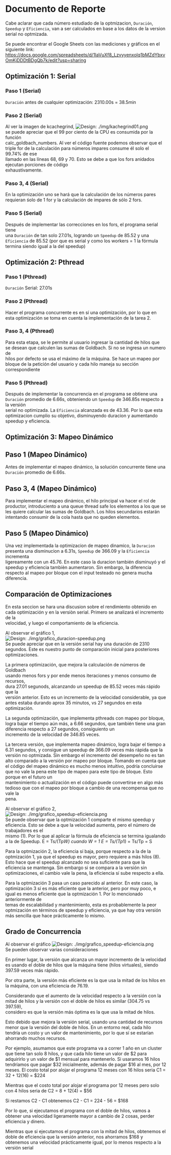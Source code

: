 # Documento de Reporte

Cabe aclarar que cada número estudiado de la optmizacion, `Duración`, `Speedup`
y `Eficiencia`, van a ser calculados en base a los datos de la version
serial no optmizada.

Se puede encontrar el Google Sheets con las mediciones y gráficos en el
siguiente link:
<https://docs.google.com/spreadsheets/d/1IaVuXf8_Lzvyyenxolq1bMZdYbxvOmKjDDDtBDgQb7k/edit?usp=sharing>

## Optimización 1: Serial

### Paso 1 (Serial)

`Duración` antes de cualquier optimización: 2310.00s = 38.5min

### Paso 2 (Serial)

Al ver la imagen de kcachegrind, ![Design: ./img/kachegrind01.png](./img/kachegrind01.png)  
se puede apreciar que el 99 por ciento de la CPU es consumida por la función  
calc_goldbach_numbers. Al ver el código fuente podemos observar que el triple
for de la calculación para números impares consume él solo el 99.74% de ese  
llamado en las líneas 68, 69 y 70.
Esto se debe a que los fors anidados ejecutan porciones de código  
exhaustivamente.

### Paso 3, 4 (Serial)

En la optimización uno se hará que la calculación de los números pares requieran
śolo de 1 for y la calculación de impares de sólo 2 fors.

### Paso 5 (Serial)

Después de implementar las correcciones en los fors, el programa serial tiene  
una `Duración` de tan solo 27.01s, logrando un `Speedup` de 85.52 y una
`Eficiencia` de 85.52 (por que es serial y como los workers = 1 la fórmula  
termina siendo igual a la del speedup)

## Optimización 2: Pthread

### Paso 1 (Pthread)

`Duración` Serial: 27.01s

### Paso 2 (Pthread)

Hacer el programa concurrente es en sí una optimización, por lo que en esta
optimización se toma en cuenta la implementación de la tarea 2.

### Paso 3, 4 (Pthread)

Para esta etapa, se le permite al usuario ingresar la cantidad de hilos que  
se desean que calculen las sumas de Goldbach. Si no se ingresa un numero de  
hilos por defecto se usa el máximo de la máquina.
Se hace un mapeo por bloque de la petición del usuario y cada hilo maneja
su sección correspondiente

### Paso 5 (Pthread)

Después de implementar la concurrencia en el programa se obtiene una `Duración`
promedio de 6.66s, obteniendo un `Speedup` de 346.85s respecto a la versión  
serial no optimizada. La `Eficiencia` alcanzada es de 43.36. Por lo que
esta optimizacion cumplio su objetivo, disminuyendo duracion y aumentando
speedup y eficiencia.

## Optimización 3: Mapeo Dinámico

## Paso 1 (Mapeo Dinámico)

Antes de implementar el mapeo dinámico, la solución concurrente tiene una  
`Duración` promedio de 6.66s.

## Paso 3, 4 (Mapeo Dinámico)

Para implementar el mapeo dinámico, el hilo principal va hacer el rol de  
productor, introduciento a una queue thread safe los elementos a los que se les
quiere calcular las sumas de Goldbach. Los hilos secundarios estarán intentando
consumir de la cola hasta que no queden elementos.

## Paso 5 (Mapeo Dinámico)

Una vez implementada la optimizacion de mapeo dinamico, la `Duracion` presenta
una disminucion a 6.31s, `Speedup` de 366.09 y la `Eficiencia` incrementa  
ligereamente con un 45.76. En este caso la duracion también disminuyó y el
speedup y eficiencia tambièn aumentaron. Sin embargo, la diferencia respecto
al mapeo por bloque con el input testeado no genera mucha diferencia.

## Comparación de Optimizaciones

En esta seccion se hara una discusion sobre el rendimiento obtenido en cada
optimización y en la versiòn serial. Primero se analizará el incremento de la  
velocidad, y luego el comportamiento de la eficiencia.  

Al observar el gráfico 1,  
![Design: ./img/grafico_duracion-speedup.png](./img/grafico_duracion-speedup.png)  
Se puede apreciar que en la versión serial hay una duración de 2310 segundos.
Este es nuestro punto de comparación inicial para posteriores optimizaciones.

La primera optimización, que mejora la calculación de números de Goldbach  
usando menos fors y por ende menos iteraciones y menos consumo de recursos,  
dura 27.01 segunods, alcanzando un speedup de 85.52 veces más rápido que la  
versión anterior. Esto es un incremento de la velocidad considerable, ya que
antes estaba durando aprox 35 minutos, vs 27 segundos en esta optimización.

La segunda optimización, que implementa pthreads con mapeo por bloque,
logra bajar el tiempo aún más, a 6.66 segundos, que
también tiene una gran diferencia respecto a 27 segundos, consiguiento un  
incremento de la velocidad de 346.85 veces.  

La tercera versión, que implementa mapeo dinámico, logra bajar el tiempo a 6.31
segundos, y consigue un speedup de 366.09 veces más rápida que la versión no
optmizada. Sin embargo el incremento del desempeño no es tan alto comparado a
la versión por mapeo por bloque. Tomando en cuenta que el código del mapeo
dinámico es mucho menos intuitivo, podría concluirse que no vale la pena
este tipo de mapeo para este tipo de bloque. Esto porque en el futuro un  
mantenimiento o actualización en el código puede convertirse en algo más  
tedioso que con el mapeo por bloque a cambio de una recompensa que no vale la  
pena.  

Al observar el gráfico 2,  
![Design: ./img/grafico_speedup-eficiencia.png](./img/grafico_speedup-eficiencia.png)  
Se puede observar que la optmización 1 comparte el mismo speedup y eficiencia.
Esto se debe a que la velocidad aumenta, pero el número de trabajadores es el  
mismo (1). Por lo que al aplicar la fórmula de eficiencia se termina igualando
a la de Speedup. 
  E = Ts/(Tp*W)
    cuando W = 1
  E = Ts/(Tp*1) = Ts/Tp = S

Para la optmización 2, la eficiencia sí baja, porque respecto a la de la  
optmización 1, ya que el speedup es mayor, pero requiere a más hilos (8).
Esto hace que el speedup alcanzado no sea suficiente para que la eficiencia se
mantenga. Sin embargo si se compara a la versión sin optimizaciones, el cambio
vale la pena, la eficiencia sí sube respecto a ella.

Para la optmización 3 pasa un caso parecido al anterior. En este caso, la  
optimización 3 sí es más eficiente que la anterior, pero por muy poco, e igual
es menos eficiente que la optmización 1. Por lo mencionado anteriormente de  
temas de escalabilidad y mantenimiento, esta es probablemente la peor  
optmización en términos de speedup y eficiencia, ya que hay otra versión más
sencilla que hace prácticamente lo mismo.

## Grado de Concurrencia

Al observar el gráfico
![Design: ./img/grafico_speedup-eficiencia.png](./img/grafico_speedup-eficiencia.png)  
Se pueden observar varias consideraciones

En primer lugar, la versión que alcanza un mayor incremento de la velocidad
es usando el doble de hilos que la máquina tiene (hilos virtuales), siendo  
397.59 veces más rápido.

Por otra parte, la versión más eficiente es la que usa la mitad de los hilos
en la máquina, con una eficiencia de 76.19.

Considerando que el aumento de la velocidad respecto a la versión con la mitad
de hilos y la versión con el doble de hilos es similar (304.75 vs 397.59),  
considero es que la versión más óptima es la que usa la mitad de hilos.

Esto debido que mejora la versión serial, usando una cantidad de recursos  
menor que la versión del doble de hilos. En un entorno real, cada hilo tendría
un costo y un valor de mantenimiento, por lo que sí se estarían ahorrando
muchos recursos.

Por ejemplo, asumamos que este programa va a correr 1 año en un cluster que
tiene tan solo 8 hilos, y que cada hilo tiene un valor de $2 para adquirirlo
y un valor de $1 mensual para mantenerlo. Si usaramos 16 hilos tendríamos que
pagar $32 inicialmente, además de pagar $16 al mes, por 12 meses. El costo
total por alojar el programa 12 meses con 16 hilos seria
  C1 = 32 + 12(16) = $224

Mientras que el costo total por alojar el programa por 12 meses pero solo con
4 hilos seria de 
  C2 = 8 + 12(4) = $56

Si restamos C2 - C1 obtenemos
  C2 - C1 = 224 - 56 = $168

Por lo que, si ejecutamos el programa con el doble de hilos, vamos a obtener una
velocidad ligeramente mayor a cambio de 2 cosas, perder eficiencia y dinero.

Mientras que si ejecutamos el programa con la mitad de hilos, obtenemos el  
doble de eficiencia que la versión anterior, nos ahorramos $168 y obtenemos
una velocidad prácticamente igual, por lo menos respecto a la versión serial

